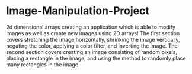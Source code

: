 # Image-Manipulation-Project
2d dimensional arrays
creating an application which is able to modify images as well as create new images using 2D arrays! The first section covers stretching the image horizontally, shrinking the image vertically, negating the color, applying a color filter, and inverting the image. The second section covers creating an image consisting of random pixels, placing a rectangle in the image, and using the method to randomly place many rectangles in the image.
